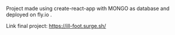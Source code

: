 Project made using create-react-app with MONGO as database and deployed on fly.io .

Link final project: https://ill-foot.surge.sh/
